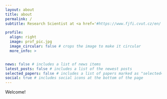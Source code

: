```yaml
---
layout: about
title: about
permalink: /
subtitle: Research Scientist at <a href='#https://www.fjfi.cvut.cz/en/'> Czech Technical University</a>.

profile:
  align: right
  image: prof_pic.jpg
  image_circular: false # crops the image to make it circular
  more_info: >


news: false # includes a list of news items
latest_posts: false # includes a list of the newest posts
selected_papers: false # includes a list of papers marked as "selected={true}"
social: true # includes social icons at the bottom of the page
---
```

Welcome! 
